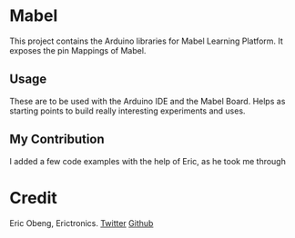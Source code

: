 # Mabel
This project contains the Arduino libraries for Mabel Learning Platform. It exposes the pin Mappings of Mabel.

## Usage
These are to be used with the Arduino IDE and the Mabel Board.
Helps as starting points to build really interesting experiments and uses.

## My Contribution
I added a few code examples with the help of Eric, as he took me through

# Credit
Eric Obeng, Erictronics.
[Twitter](https://twitter.com/erictronics_gh)
[Github](https://github.com/erictronics)

